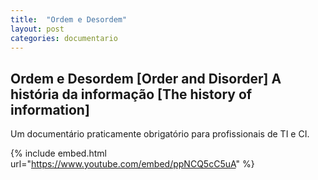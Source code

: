 ```yaml
---
title:  "Ordem e Desordem"
layout: post
categories: documentario
---
```


## Ordem e Desordem [Order and Disorder] A história da informação [The history of information] 

Um documentário praticamente obrigatório para profissionais de TI e CI. 

{% include embed.html url="https://www.youtube.com/embed/ppNCQ5cC5uA" %}
